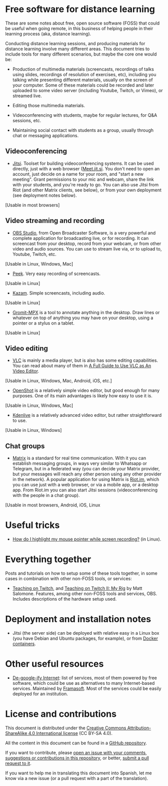 # Free software for distance learning

These are some notes about free, open source software (FOSS) that could be useful when going remote, in this business of helping people in their learning process (aka, distance learning).

Conducting distance learning sessions, and producing materials for distance learning involve many different areas. This document tries to include tools for many different scenarios, but maybe the core one would be:

* Production of multimedia materials (screencasts, recordings of talks using slides, recordings of resolution of exercises, etc), including you talking while presenting different materials, usually on the screen of your computer. Some of these materials could be recorded and later uploaded to some video server (including Youtube, Twitch, or Vimeo), or streamed live.

* Editing those multimedia materials.

* Videoconferencing with students, maybe for regular lectures, for Q&A sessions, etc.

* Maintaining social contact with students as a group, usually through chat or messaging applications.


## Videoconferencing

* [Jitsi](https://jitsi.org). Toolset for building videoconferencing systems. It can be used directly, just with a web browser ([Meet.jit.si](https://meet.jit.si). You don't need to open an account, just decide on a name for your room, and "start a new meeting". Grant permissions to your mic and webcam, share the link with your students, and you're ready to go. You can also use Jitsi from Riot (and other Matrix clients, see below), or from your own deployment (see deployment notes below).

[Usable in most browsers]


## Video streaming and recording

* [OBS Studio](https://obsproject.com/), from Open Broadcaster Software, is a very powerful and complete application for broadcasting live, or for recording. It can screencast from your desktop, record from your webcam, or from other video and audio sources. You can use to stream live via, or to upload to, Youtube, Twitch, etc.

[Usable in Linux, Windows, Mac]

* [Peek](https://github.com/phw/peek). Very easy recording of screencasts.

[Usable in Linux]

* [Kazam](https://launchpad.net/kazam). Simple screencasts, including audio.

[Usable in Linux]

* [Gromit-MPX](https://github.com/bk138/gromit-mpx) is a tool to annotate anything in the desktop. Draw lines or whatever on top of anything you may have on your desktop, using a pointer or a stylus on a tablet.

[Usable in Linux]


## Video editing

* [VLC](https://vlc.media/) is mainly a media player, but is also has some editing capabilities. You can read about many of them in [A Full Guide to Use VLC as An Video Editor](https://videoconverter.wondershare.com/vlc/how-to-use-vlc-as-a-video-editor.html).

[Usable in Linux, Windows, Mac, Android, iOS, etc.]

* [OpenShot](https://www.openshot.org/) is a relatively simple video editor, but good enough for many purposes. One of its main advantages is likely how easy to use it is.

[Usable in Linux, Windows, Mac]

* [Kdenlive](https://kdenlive.org/) is a relatively advanced video editor, but rather straightforward to use.

[Usable in Linux, Windows]


## Chat groups

* [Matrix](https://matrix.org/) is a standard for real time communication. With it you can establish messaging groups, in ways very similar to Whatsapp or Telegram, but in a federated way (you can decide your Matrix provider, but your messages will reach any other person using any other provider in the network). A popular application for using Matrix is [Riot.im](https://riot.im/), which you can use just with a web browser, or via a mobile app, or a desktop app. From Riot.im you can also start Jitsi sessions (videoconferencing with the people in a chat group).

[Usable in most browsers, Android, iOS, Linux

# Useful tricks

* [How do I highlight my mouse pointer while screen recording?](https://askubuntu.com/questions/777896/how-do-i-highlight-my-mouse-pointer-while-screen-recording) (in Linux).

# Everything together

Posts and tutorials on how to setup some of these tools together, in some cases in combination with other non-FOSS tools, or services:

* [Teaching on Twitch](http://matthematics.com/teach-on-twitch/), and [Teaching on Twitch II: My Rig](http://matthematics.com/teach-on-twitch-my-setup/) by Matt Salomone. Features, among other non-FOSS tools and services, OBS. Includes descriptions of the hardware setup used.

# Deployment and installation notes

* Jitsi (the server side) can be deployed with relative easy in a Linux box (you have Debian and Ubuntu packages, for example), or from [Docker containers](https://github.com/jitsi/docker-jitsi-meet).

# Other useful resources

* [De-google-ify Internet](https://degooglisons-internet.org/en/list): list of services, most of them powered by free software, which could be use as alternatives to many Internet-based services. Maintained by [Framasoft](https://framasoft.org/en/association/). Most of the services could be easily deployed for an institution.

# License and contributions

This document is distributed under the [Creative Commons Attribution-ShareAlike 4.0 International license](https://creativecommons.org/licenses/by-sa/4.0/) (CC BY-SA 4.0).

All the content in this document can be found in a [GitHub repository](https://github.com/jgbarah/Notes/).

If you want to contribute, please [open an issue with your comments, suggestions or contributions in this repository](https://github.com/jgbarah/Notes/issues/new), or better, [submit a pull request to it](https://github.com/jgbarah/Notes/pulls).

If you want to help me in translating this document into Spanish, let me know via a new issue (or a pull request with a part of the translation).
